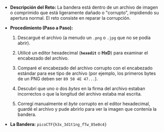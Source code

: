 - **Descripción del Reto:** La bandera está dentro de un archivo de imagen o comprimido que está ligeramente dañado o "corrupto", impidiendo su apertura normal. El reto consiste en reparar la corrupción.
    
- **Procedimiento (Paso a Paso):**
    
    1. Descargué el archivo (a menudo un `.png` o `.jpg` que no se podía abrir).
        
    2. Utilicé un editor hexadecimal (**`hexedit`** o **HxD**) para examinar el encabezado del archivo.
        
    3. Comparé el encabezado del archivo corrupto con el encabezado estándar para ese tipo de archivo (por ejemplo, los primeros bytes de un PNG deben ser `89 50 4E 47...`).
        
    4. Descubrí que uno o dos _bytes_ en la firma del archivo estaban incorrectos o que la longitud del archivo estaba mal escrita.
        
    5. Corregí manualmente el _byte_ corrupto en el editor hexadecimal, guardé el archivo y pude abrirlo para ver la imagen que contenía la bandera.
        
- **La Bandera:** `picoCTF{h3x_3d1t1ng_fTw_85e0c4}`